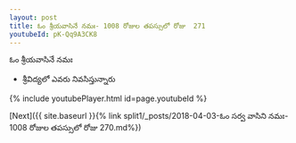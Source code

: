 ```yaml
---
layout: post
title: ఓం శ్రీయవాసినే నమః- 1008 రోజుల తపస్సులో రోజు  271
youtubeId: pK-Qq9A3CK8
---
```

 
 
 ఓం శ్రీయవాసినే నమః  
 
 -  శ్రీవిద్యలో ఎవరు నివసిస్తున్నారు 
 
  
 
  
 
 
 
 
 
 


{% include youtubePlayer.html id=page.youtubeId %}
 
[Next]({{ site.baseurl }}{% link  split1/_posts/2018-04-03-ఓం సర్వ వాసిని నమః- 1008 రోజుల తపస్సులో రోజు  270.md%})
 
